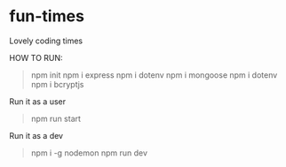 # fun-times

Lovely coding times

HOW TO RUN:

>npm init
>npm i express
>npm i dotenv
>npm i mongoose
>npm i dotenv
>npm i bcryptjs


Run it as a user
>npm run start

Run it as a dev
>npm i -g nodemon
>npm run dev




